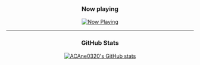 <div align="center">

### Now playing

[![Now Playing](https://now-playing-acane.vercel.app/now-playing.svg?template=sky)](https://now-playing-acane.vercel.app/now-playing.svg?template=sky)

---

### GitHub Stats

[![ACAne0320's GitHub stats](https://github-readme-stats.vercel.app/api?username=acane0320&amp;show_icons=true&amp;hide_rank=true)](https://github.com/anuraghazra/github-readme-stats)

</div>
